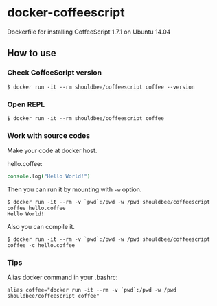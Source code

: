# docker-coffeescript

Dockerfile for installing CoffeeScript 1.7.1 on Ubuntu 14.04

## How to use

### Check CoffeeScript version

```console
$ docker run -it --rm shouldbee/coffeescript coffee --version
```

### Open REPL

```console
$ docker run -it --rm shouldbee/coffeescript coffee
```

### Work with source codes

Make your code at docker host.

hello.coffee:

```coffeescript
console.log("Hello World!")
```

Then you can run it by mounting with `-w` option.

```console
$ docker run -it --rm -v `pwd`:/pwd -w /pwd shouldbee/coffeescript coffee hello.coffee
Hello World!
```

Also you can compile it.

```console
$ docker run -it --rm -v `pwd`:/pwd -w /pwd shouldbee/coffeescript coffee -c hello.coffee
```

### Tips

Alias docker command in your .bashrc:

```
alias coffee="docker run -it --rm -v `pwd`:/pwd -w /pwd shouldbee/coffeescript coffee"
```
